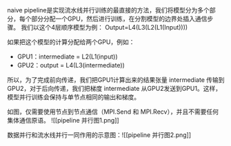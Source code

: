 naive pipeline是实现流水线并行训练的最直接的方法，我们将模型分为多个部分，每个部分分配一个GPU，然后进行训练，在分割模型的边界处插入通信步骤。
我们以这个4层顺序模型为例：
Output=L4(L3(L2(L1(Input))))

如果把这个模型的计算分配给两个GPU，例如：
- GPU1：intermediate = L2(L1(input))
- GPU2：output = L4(L3(intermediate))

所以，为了完成前向传递，我们把GPU1计算出来的结果张量 intermediate 传输到GPU2，对于后向传递，我们把梯度 intermediate 从GPU2发送到GPU1。这样，模型并行训练会保持与单节点相同的输出和梯度。

如图，仅需要使用节点到节点通信（MPI.Send 和 MPI.Recv），并且不需要任何集体通信原语。
![[pipeline 并行图1.png]]

数据并行和流水线并行一同作用的示意图：![[pipeline 并行图2.png]]